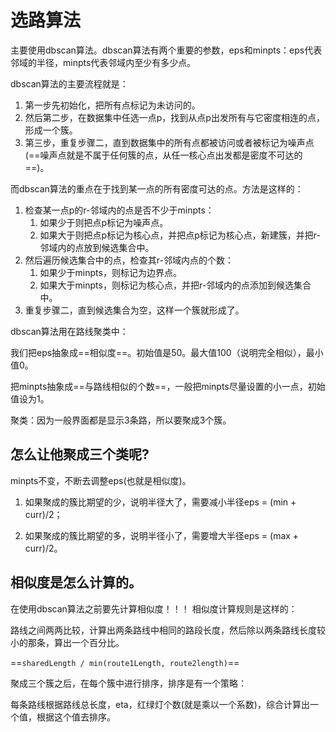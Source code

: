 



# 选路算法

主要使用dbscan算法。dbscan算法有两个重要的参数，eps和minpts：eps代表邻域的半径，minpts代表邻域内至少有多少点。

dbscan算法的主要流程就是：

1. 第一步先初始化，把所有点标记为未访问的。
2. 然后第二步，在数据集中任选一点p，找到从点p出发所有与它密度相连的点，形成一个簇。
3. 第三步，重复步骤二，直到数据集中的所有点都被访问或者被标记为噪声点(==噪声点就是不属于任何簇的点，从任一核心点出发都是密度不可达的==)。

而dbscan算法的重点在于找到某一点的所有密度可达的点。方法是这样的：

1. 检查某一点p的r-邻域内的点是否不少于minpts：
   1. 如果少于则把点p标记为噪声点。
   2. 如果大于则把点p标记为核心点，并把点p标记为核心点，新建簇，并把r-邻域内的点放到候选集合中。
2. 然后遍历候选集合中的点，检查其r-邻域内点的个数：
   1. 如果少于minpts，则标记为边界点。
   2. 如果大于minpts，则标记为核心点，并把r-邻域内的点添加到候选集合中。
3. 重复步骤二，直到候选集合为空，这样一个簇就形成了。



dbscan算法用在路线聚类中：

我们把eps抽象成==相似度==。初始值是50。最大值100（说明完全相似），最小值0。

把minpts抽象成==与路线相似的个数==，一般把minpts尽量设置的小一点，初始值设为1。

聚类：因为一般界面都是显示3条路，所以要聚成3个簇。

## 怎么让他聚成三个类呢?

minpts不变，不断去调整eps(也就是相似度)。

1. 如果聚成的簇比期望的少，说明半径大了，需要减小半径eps = (min + curr)/2；

2. 如果聚成的簇比期望的多，说明半径小了，需要增大半径eps = (max + curr)/2。

## 相似度是怎么计算的。

在使用dbscan算法之前要先计算相似度！！！ 相似度计算规则是这样的：

路线之间两两比较，计算出两条路线中相同的路段长度，然后除以两条路线长度较小的那条，算出一个百分比。

==`sharedLength / min(route1Length, route2length)`==



聚成三个簇之后，在每个簇中进行排序，排序是有一个策略：

每条路线根据路线总长度，eta，红绿灯个数(就是乘以一个系数)，综合计算出一个值，根据这个值去排序。

